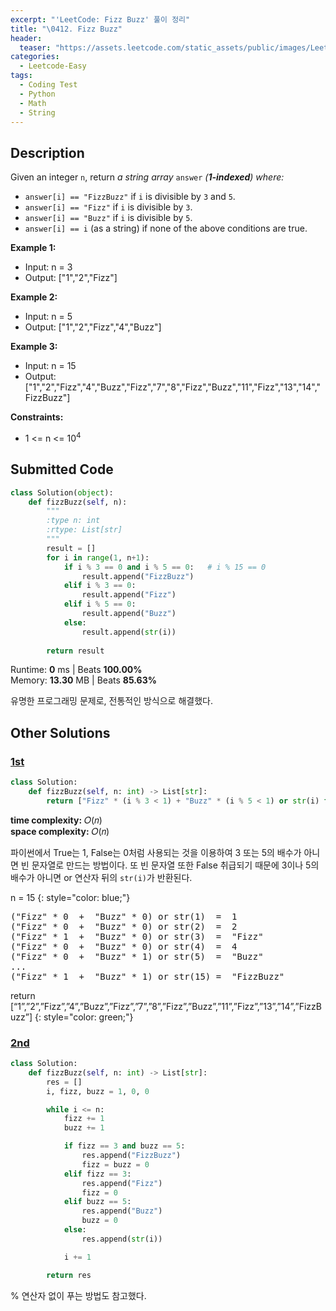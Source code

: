 ```yaml
---
excerpt: "'LeetCode: Fizz Buzz' 풀이 정리"
title: "\0412. Fizz Buzz"
header:
  teaser: "https://assets.leetcode.com/static_assets/public/images/LeetCode_Sharing.png"
categories:
  - Leetcode-Easy
tags:
  - Coding Test
  - Python
  - Math
  - String
---
```


## <i class="fa-solid fa-file-lines"></i> Description

Given an integer `n`, return *a string array* `answer` *(**1-indexed**) where:*

- `answer[i] == "FizzBuzz"` if `i` is divisible by `3` and `5`.
- `answer[i] == "Fizz"` if `i` is divisible by `3`.
- `answer[i] == "Buzz"` if `i` is divisible by `5`.
- `answer[i] == i` (as a string) if none of the above conditions are true.

**Example 1:**

- Input: n = 3
- Output: ["1","2","Fizz"]

**Example 2:**

- Input: n = 5
- Output: ["1","2","Fizz","4","Buzz"]

**Example 3:**

- Input: n = 15
- Output: ["1","2","Fizz","4","Buzz","Fizz","7","8","Fizz","Buzz","11","Fizz","13","14","FizzBuzz"]

**Constraints:**

- 1 <= n <= 10<sup>4</sup>

## <i class="fa-solid fa-cloud-arrow-up"></i> Submitted Code

```python
class Solution(object):
    def fizzBuzz(self, n):
        """
        :type n: int
        :rtype: List[str]
        """
        result = []
        for i in range(1, n+1):
            if i % 3 == 0 and i % 5 == 0:   # i % 15 == 0
                result.append("FizzBuzz")
            elif i % 3 == 0:
                result.append("Fizz")
            elif i % 5 == 0:
                result.append("Buzz")
            else:
                result.append(str(i))
        
        return result
```
<i class="fa-solid fa-clock"></i> Runtime: **0** ms \| Beats **100.00%**    
<i class="fa-solid fa-memory"></i> Memory: **13.30** MB \| Beats **85.63%**

유명한 프로그래밍 문제로, 전통적인 방식으로 해결했다.

## <i class="fa-solid fa-flask"></i> Other Solutions

### <a href="https://leetcode.com/problems/fizz-buzz/solutions/6811840/1-line-python-by-antonoof-meva/" target="_blank">1st</a>

```python
class Solution:
    def fizzBuzz(self, n: int) -> List[str]:
        return ["Fizz" * (i % 3 < 1) + "Buzz" * (i % 5 < 1) or str(i) for i in range(1, n + 1)]
```
<i class="fa-solid fa-clock"></i> **time complexity:** 𝑂(𝑛)    
<i class="fa-solid fa-memory"></i> **space complexity:** 𝑂(𝑛)           

파이썬에서 True는 1, False는 0처럼 사용되는 것을 이용하여 3 또는 5의 배수가 아니면 빈 문자열로 만드는 방법이다. 또 빈 문자열 또한 False 취급되기 때문에 3이나 5의 배수가 아니면 or 연산자 뒤의 `str(i)`가 반환된다.

n = 15
{: style="color: blue;"}
<pre>
("Fizz" * 0  +  "Buzz" * 0) or str(1)  =  1
("Fizz" * 0  +  "Buzz" * 0) or str(2)  =  2
("Fizz" * 1  +  "Buzz" * 0) or str(3)  =  "Fizz"
("Fizz" * 0  +  "Buzz" * 0) or str(4)  =  4
("Fizz" * 0  +  "Buzz" * 1) or str(5)  =  "Buzz"
...
("Fizz" * 1  +  "Buzz" * 1) or str(15) =  "FizzBuzz"
</pre>

return [“1”,”2”,”Fizz”,”4”,”Buzz”,”Fizz”,”7”,”8”,”Fizz”,”Buzz”,”11”,”Fizz”,”13”,”14”,”FizzBuzz”]
{: style="color: green;"}

### <a href="https://leetcode.com/problems/fizz-buzz/solutions/4345360/beats-100-3-approaches-full-explained-java-c-python-javascript/" target="_blank">2nd</a>

```python
class Solution:
    def fizzBuzz(self, n: int) -> List[str]:
        res = []
        i, fizz, buzz = 1, 0, 0

        while i <= n:
            fizz += 1
            buzz += 1

            if fizz == 3 and buzz == 5:
                res.append("FizzBuzz")
                fizz = buzz = 0
            elif fizz == 3:
                res.append("Fizz")
                fizz = 0
            elif buzz == 5:
                res.append("Buzz")
                buzz = 0
            else:
                res.append(str(i))

            i += 1

        return res
```
% 연산자 없이 푸는 방법도 참고했다.